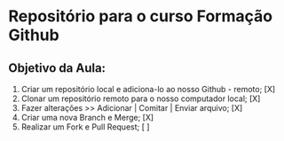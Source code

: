 # Repositório para o curso Formação Github

## Objetivo da Aula:

1. Criar um repositório local e adiciona-lo ao nosso Github - remoto; [X]
2. Clonar um repositório remoto para o nosso computador local; [X] 
3. Fazer alterações >> Adicionar | Comitar | Enviar arquivo; [X] 
4. Criar uma nova Branch e Merge; [X]
5. Realizar um Fork e Pull Request;  [ ]